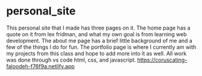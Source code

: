 # personal_site
This personal site that I made has three pages on it.
The home page has a quote on it from lex fridman, and what my own goal is from learning web development.
The about me page has a brief little background of me and a few of the things I do for fun.
The portfolio page is where I currently am with my projects from this class and hope to add more into it as well.
All work was done through vs code html, css, and javascript.
https://coruscating-faloodeh-f76f9a.netlify.app